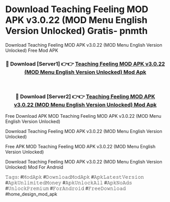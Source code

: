 # Download Teaching Feeling MOD APK v3.0.22 (MOD Menu English Version Unlocked) Gratis- pnmth
Download Teaching Feeling MOD APK v3.0.22 (MOD Menu English Version Unlocked) Free Mod APK

<div align="center">
<h3>🔴 Download [Server1] 👉👉 <a href="https://apk-comot.site?title=Teaching_Feeling_MOD_APK_v3.0.22_(MOD_Menu_English_Version_Unlocked)">Teaching Feeling MOD APK v3.0.22 (MOD Menu English Version Unlocked) Mod Apk</a></h3><br>

<h3>🔴 Download [Server2] 👉👉 <a href="https://apk-comot.site?title=Teaching_Feeling_MOD_APK_v3.0.22_(MOD_Menu_English_Version_Unlocked)">Teaching Feeling MOD APK v3.0.22 (MOD Menu English Version Unlocked) Mod Apk</a></h3>
</div>


Free Download APK MOD Teaching Feeling MOD APK v3.0.22 (MOD Menu English Version Unlocked)

Download Teaching Feeling MOD APK v3.0.22 (MOD Menu English Version Unlocked) 

Free APK MOD Teaching Feeling MOD APK v3.0.22 (MOD Menu English Version Unlocked) 

Download Teaching Feeling MOD APK v3.0.22 (MOD Menu English Version Unlocked) Mod For Android

𝚃𝚊𝚐𝚜: #𝙼𝚘𝚍𝙰𝚙𝚔 #𝙳𝚘𝚠𝚗𝚕𝚘𝚊𝚍𝙼𝚘𝚍𝙰𝚙𝚔 #𝙰𝚙𝚔𝙻𝚊𝚝𝚎𝚜𝚝𝚅𝚎𝚛𝚜𝚒𝚘𝚗 #𝙰𝚙𝚔𝚄𝚗𝚕𝚒𝚖𝚒𝚝𝚎𝚍𝙼𝚘𝚗𝚎𝚢 #𝙰𝚙𝚔𝚄𝚗𝚕𝚘𝚌𝚔𝙰𝚕𝚕 #𝙰𝚙𝚔𝙽𝚘𝙰𝚍𝚜 #𝚄𝚗𝚕𝚘𝚌𝚔𝙿𝚛𝚎𝚖𝚒𝚞𝚖 #𝙵𝚘𝚛𝙰𝚗𝚍𝚛𝚘𝚒𝚍 #𝙵𝚛𝚎𝚎𝙳𝚘𝚠𝚗𝚕𝚘𝚊𝚍 #home_design_mod_apk